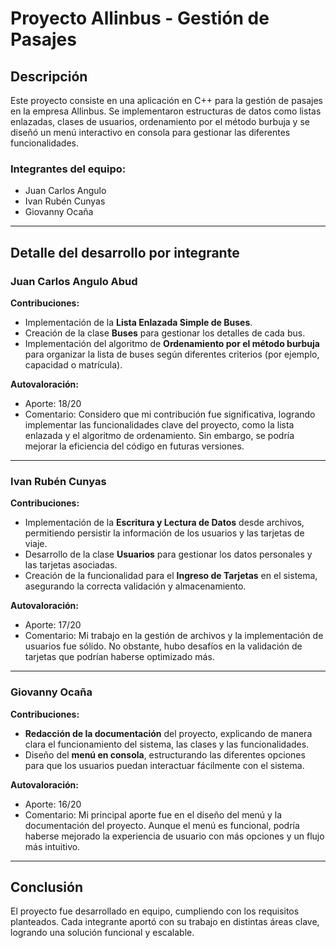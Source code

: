 # Proyecto Allinbus - Gestión de Pasajes

## Descripción
Este proyecto consiste en una aplicación en C++ para la gestión de pasajes en la empresa Allinbus. Se implementaron estructuras de datos como listas enlazadas, clases de usuarios, ordenamiento por el método burbuja y se diseñó un menú interactivo en consola para gestionar las diferentes funcionalidades.

### Integrantes del equipo:
- Juan Carlos Angulo
- Ivan Rubén Cunyas
- Giovanny Ocaña

---

## Detalle del desarrollo por integrante

### Juan Carlos Angulo Abud
**Contribuciones:**
- Implementación de la **Lista Enlazada Simple de Buses**.
- Creación de la clase **Buses** para gestionar los detalles de cada bus.
- Implementación del algoritmo de **Ordenamiento por el método burbuja** para organizar la lista de buses según diferentes criterios (por ejemplo, capacidad o matrícula).

**Autovaloración:**
- Aporte: 18/20  
- Comentario: Considero que mi contribución fue significativa, logrando implementar las funcionalidades clave del proyecto, como la lista enlazada y el algoritmo de ordenamiento. Sin embargo, se podría mejorar la eficiencia del código en futuras versiones.

---

### Ivan Rubén Cunyas
**Contribuciones:**
- Implementación de la **Escritura y Lectura de Datos** desde archivos, permitiendo persistir la información de los usuarios y las tarjetas de viaje.
- Desarrollo de la clase **Usuarios** para gestionar los datos personales y las tarjetas asociadas.
- Creación de la funcionalidad para el **Ingreso de Tarjetas** en el sistema, asegurando la correcta validación y almacenamiento.

**Autovaloración:**
- Aporte: 17/20  
- Comentario: Mi trabajo en la gestión de archivos y la implementación de usuarios fue sólido. No obstante, hubo desafíos en la validación de tarjetas que podrían haberse optimizado más.

---

### Giovanny Ocaña
**Contribuciones:**
- **Redacción de la documentación** del proyecto, explicando de manera clara el funcionamiento del sistema, las clases y las funcionalidades.
- Diseño del **menú en consola**, estructurando las diferentes opciones para que los usuarios puedan interactuar fácilmente con el sistema.

**Autovaloración:**
- Aporte: 16/20  
- Comentario: Mi principal aporte fue en el diseño del menú y la documentación del proyecto. Aunque el menú es funcional, podría haberse mejorado la experiencia de usuario con más opciones y un flujo más intuitivo.

---

## Conclusión
El proyecto fue desarrollado en equipo, cumpliendo con los requisitos planteados. Cada integrante aportó con su trabajo en distintas áreas clave, logrando una solución funcional y escalable.
